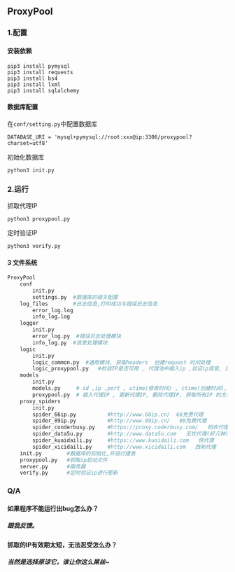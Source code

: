 ## ProxyPool

### 1.配置

#### 安装依赖

```
pip3 install pymysql
pip3 install requests
pip3 install bs4
pip3 install lxml
pip3 install sqlalchemy
```

#### 数据库配置

在`conf/setting.py`中配置数据库

```
DATABASE_URI = 'mysql+pymysql://root:xxx@ip:3306/proxypool?charset=utf8'
```

初始化数据库

```
python3 init.py
```

### 2.运行

抓取代理IP

```
python3 proxypool.py 
```

定时验证IP

```
python3 verify.py
```

#### 3 文件系统

```python
ProxyPool
	conf
    	init.py
        settings.py  #数据库的相关配置
    log_files        #日志信息,打印成功与错误日志信息
    	error_log.log   
        info_log.log   
    logger     
    	init.py
        error_log.py  #错误日志处理模块
        info_log.py  #信息处理模块
    logic
    	init.py
        logic_common.py  #通用模块, 获取headers  创建request 时间处理
        logic_proxypool.py   #检验IP是否可用 , 代理池中插入ip ,验证ip信息, 加载未通过验证的ip
    models
    	init.py
        models.py     # id ,ip ,port , utime(修改时间) , ctime(创建时间), 类方法
        proxypool.py  # 插入代理IP , 更新代理IP, 删除代理IP, 获取所有IP 的方法
    proxy_spiders
    	init.py
        spider_66ip.py          #http://www.66ip.cn/  66免费代理
        spider_89ip.py          #http://www.89ip.cn/   89免费代理
        spider_conderbusy.py    #https://proxy.coderbusy.com/   码农代理
        spider_data5u.py        #http://www.data5u.com   无忧代理(好几种)
        spider_kuaidaili.py     #https://www.kuaidaili.com   快代理
        spider_xicidaili.py     #http://www.xicidaili.com   西刺代理
	init.py        #数据库的初始化,并进行建表
    proxypool.py   #抓取ip启动文件
    server.py      #服务器
    verify.py      #定时验证ip进行更新
```

### Q/A
#### 如果程序不能运行出bug怎么办？
##### 跟我反馈。
#### 抓取的IP有效期太短，无法忍受怎么办？
##### 当然是选择原谅它，谁让你这么屌丝~

